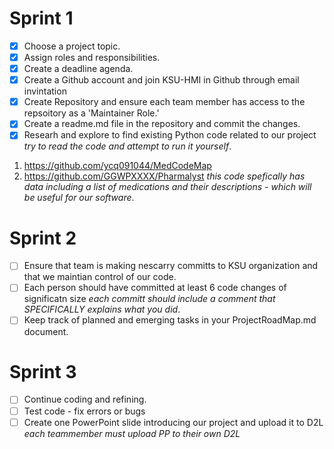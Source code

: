 # Sprint 1 
- [x] Choose a project topic.
- [x] Assign roles and responsibilities. 
- [x] Create a deadline agenda.
- [x] Create a Github account and join KSU-HMI in Github through email invintation 
- [x] Create Repository and ensure each team member has access to the repsoitory as a 'Maintainer Role.'
- [x] Create a readme.md file in the repository and commit the changes. 
- [x] Researh and explore to find existing Python code related to our project *try to read the code and attempt to run it yourself*. 
1. https://github.com/ycq091044/MedCodeMap
2. https://github.com/GGWPXXXX/Pharmalyst *this code spefically has data including a list of medications and their descriptions - which will be useful for our software*. 

# Sprint 2 
- [ ] Ensure that team is making nescarry committs to KSU organization and that we maintian control of our code.
- [ ] Each person should have committed at least 6 code changes of significatn size *each committ should include a comment that SPECIFICALLY explains what you did*.
- [ ] Keep track of planned and emerging tasks in your ProjectRoadMap.md document. 

# Sprint 3 
- [ ] Continue coding and refining. 
- [ ] Test code - fix errors or bugs 
- [ ] Create one PowerPoint slide introducing our project and upload it to D2L *each teammember must upload PP to their own D2L* 